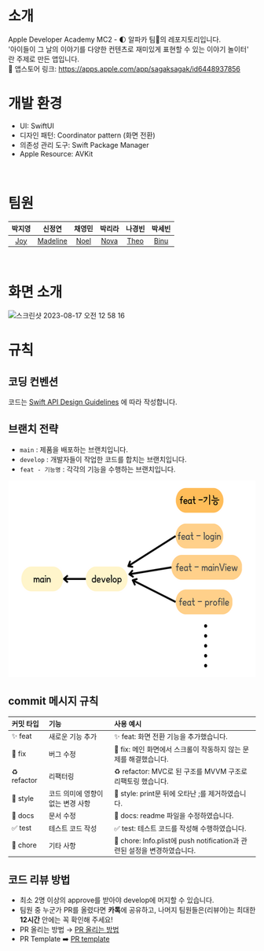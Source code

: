 # 소개
Apple Developer Academy MC2 - 🌓 알파카 팀🦙의 레포지토리입니다.<br/>
'아이들이 그 날의 이야기를 다양한 컨텐츠로 재미있게 표현할 수 있는 이야기 놀이터' 란 주제로 만든 앱입니다. <br/>
🔗 앱스토어 링크: https://apps.apple.com/app/sagaksagak/id6448937856
 <br/>
 
# 개발 환경
- UI: SwiftUI
- 디자인 패턴: Coordinator pattern (화면 전환)
- 의존성 관리 도구: Swift Package Manager
- Apple Resource: AVKit
 <br/>

# 팀원
|박지영|신정연|채영민|박리라|나경빈|박세빈|
|:-----:|:-----:|:-----:|:-----:|:-----:|:-----:|
|[Joy](https://github.com/JYPjoy)|[Madeline](https://github.com/MADElinessss)|[Noel](https://github.com/yeongminChae)|[Nova](https://github.com/lil-prime01)|[Theo](https://github.com/ngbeen)|[Binu](https://github.com/SEBIN-PARK)|
<br/>

# 화면 소개
<img width="898" alt="스크린샷 2023-08-17 오전 12 58 16" src="https://github.com/JYPjoy/MC2-Team10-AlphaCar/assets/84610593/b2975353-ca88-4684-ba28-849d3613a476">



# 규칙
## 코딩 컨벤션
코드는 
[Swift API Design Guidelines](https://cozzin.gitbook.io/swift-api-design-guidelines/) 에 따라 작성합니다. 

## 브랜치 전략
- `main` : 제품을 배포하는 브랜치입니다.
- `develop` : 개발자들이 작업한 코드를 합치는 브랜치입니다.
- `feat - 기능명` : 각각의 기능을 수행하는 브랜치입니다.

<img src = "./Rules/gitbranch.png" width = "600" height = "400">
<br/>

## commit 메시지 규칙

|커밋 타입|기능|사용 예시|
|:---|:---|:----|
|✨ feat  |새로운 기능 추가|✨ feat: 화면 전환 기능을 추가했습니다.|
|🐛 fix  |버그 수정|🐛 fix: 메인 화면에서 스크롤이 작동하지 않는 문제를 해결했습니다.|
|♻️ refactor|리팩터링|♻️ refactor: MVC로 된 구조를 MVVM 구조로 리팩토링 했습니다.|
|💄 style  |코드 의미에 영향이 없는 변경 사항|💄 style: print문 뒤에 오타난 ;를 제거하였습니다.|
|📝 docs|문서 수정|📝 docs: readme 파일을 수정하였습니다.|
|✅ test|테스트 코드 작성|✅ test: 테스트 코드를 작성해 수행하였습니다.|
|🚚 chore|기타 사항|🚚 chore: Info.plist에 push notification과 관련된 설정을 변경하였습니다.|

## 코드 리뷰 방법
- 최소 2명 이상의 approve를 받아야 develop에 머지할 수 있습니다.
- 팀원 중 누군가 PR를 올렸다면 **카톡**에 공유하고, 나머지 팀원들은(리뷰어)는 최대한 **12시간** 안에는 꼭 확인해 주세요! 
- PR 올리는 방법 → [PR 올리는 방법](./Rules/PR올리는법.md) 
- PR Template ➡️ [PR template](./Rules/PR_template.md) 

